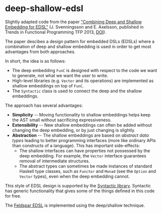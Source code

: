 deep-shallow-edsl
=================

Slightly adapted code from the paper ["Combining Deep and Shallow Embedding for EDSL"](https://daneshyari.com/article/preview/417997.pdf) (J. Svenningsson and E. Axelsson, published in Trends in Functional Programming TFP 2013, [DOI](http://dx.doi.org/10.1007/978-3-642-40447-4_2)).

The paper descibes a design pattern for embedded DSLs (EDSLs) where a combination of deep and shallow embedding is used in order to get most advantages from both approaches.

In short, the idea is as follows:

  * The deep embedding `FunC` is designed with respect to the code we want to generate, not what we want the user to write.
  * High-level libraries (e.g. `Vector` and its operations) are implemented as shallow embeddings on top of `FunC`.
  * The `Syntactic` class is used to connect the deep and the shallow embeddings.

The approach has several advantages:

  * **Simplicity**    -- Moving functionality to shallow embeddings helps keep the AST small without sacrificing expressiveness.
  * **Extensibility** -- New shallow embeddings can often be added without changing the deep embedding, or by just changing is slightly.
  * **Abstraction**   -- The shallow embeddings are based on *abstract data types* leading to better programming interfaces (more like ordinary APIs than constructs of a language). This has important side-effects:
      - The shallow interfaces can have properties not possessed by the deep embedding. For example, the `Vector` interface guarantees removal of intermediate structures.
      - The abstract types can sometimes be made instances of standard Haskell type classes, such as `Functor` and `Monad` (see the `Option` and `Vector` types), even when the deep embedding cannot.

This style of EDSL design is supported by the [Syntactic library](http://hackage.haskell.org/package/syntactic). Syntactic has generic functionality that gives some of the things defined in this code for free.

The [Feldspar EDSL](https://feldspar.github.io) is implemented using the deep/shallow technique.

